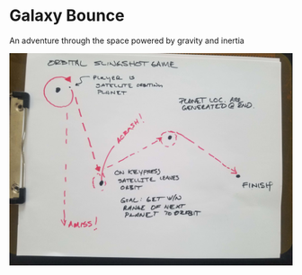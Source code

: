 # Galaxy Bounce

An adventure through the space powered by gravity and inertia

<img src="/design-user-stories/game_sketch.jpg">

